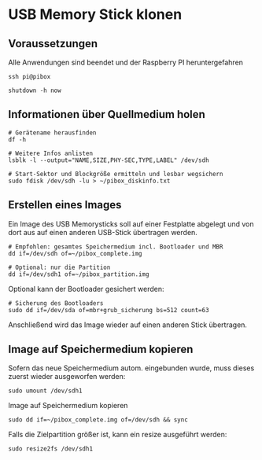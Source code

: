 # USB Memory Stick klonen

## Voraussetzungen

Alle Anwendungen sind beendet und der Raspberry PI heruntergefahren

    ssh pi@pibox
  
    shutdown -h now

## Informationen über Quellmedium holen

    # Gerätename herausfinden
    df -h 
    
    # Weitere Infos anlisten
    lsblk -l --output="NAME,SIZE,PHY-SEC,TYPE,LABEL" /dev/sdh 
  
    # Start-Sektor und Blockgröße ermitteln und lesbar wegsichern
    sudo fdisk /dev/sdh -lu > ~/pibox_diskinfo.txt
  
## Erstellen eines Images 

Ein Image des USB Memorysticks soll auf einer Festplatte abgelegt und von dort aus auf einen anderen USB-Stick übertragen werden.
  
    # Empfohlen: gesamtes Speichermedium incl. Bootloader und MBR
    dd if=/dev/sdh of=~/pibox_complete.img
  
    # Optional: nur die Partition
    dd if=/dev/sdh1 of=~/pibox_partition.img
  
Optional kann der Bootloader gesichert werden:
  
    # Sicherung des Bootloaders
    sudo dd if=/dev/sda of=mbr+grub_sicherung bs=512 count=63 
  
Anschließend wird das Image wieder auf einen anderen Stick übertragen.

## Image auf Speichermedium kopieren

Sofern das neue Speichermedium autom. eingebunden wurde, muss dieses zuerst wieder ausgeworfen werden:

    sudo umount /dev/sdh1

Image auf Speichermedium kopieren

    sudo dd if=~/pibox_complete.img of=/dev/sdh && sync
      
Falls die Zielpartition größer ist, kann ein resize ausgeführt werden:

    sudo resize2fs /dev/sdh1 

  


